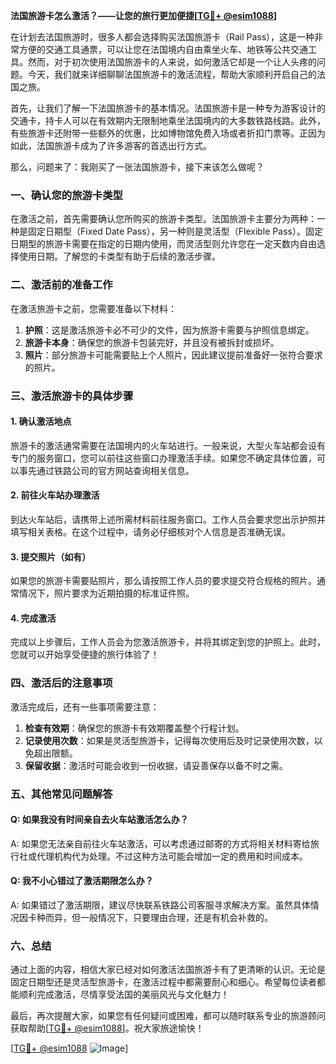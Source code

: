 **法国旅游卡怎么激活？——让您的旅行更加便捷[[TG💪+ @esim1088](https://t.me/s/esim1088)]**

在计划去法国旅游时，很多人都会选择购买法国旅游卡（Rail Pass），这是一种非常方便的交通工具通票，可以让您在法国境内自由乘坐火车、地铁等公共交通工具。然而，对于初次使用法国旅游卡的人来说，如何激活它却是一个让人头疼的问题。今天，我们就来详细聊聊法国旅游卡的激活流程，帮助大家顺利开启自己的法国之旅。

首先，让我们了解一下法国旅游卡的基本情况。法国旅游卡是一种专为游客设计的交通卡，持卡人可以在有效期内无限制地乘坐法国境内的大多数铁路线路。此外，有些旅游卡还附带一些额外的优惠，比如博物馆免费入场或者折扣门票等。正因为如此，法国旅游卡成为了许多游客的首选出行方式。

那么，问题来了：我刚买了一张法国旅游卡，接下来该怎么做呢？

### 一、确认您的旅游卡类型

在激活之前，首先需要确认您所购买的旅游卡类型。法国旅游卡主要分为两种：一种是固定日期型（Fixed Date Pass），另一种则是灵活型（Flexible Pass）。固定日期型的旅游卡需要在指定的日期内使用，而灵活型则允许您在一定天数内自由选择使用日期。了解您的卡类型有助于后续的激活步骤。

### 二、激活前的准备工作

在激活旅游卡之前，您需要准备以下材料：

1. **护照**：这是激活旅游卡必不可少的文件，因为旅游卡需要与护照信息绑定。
2. **旅游卡本身**：确保您的旅游卡包装完好，并且没有被拆封或损坏。
3. **照片**：部分旅游卡可能需要贴上个人照片，因此建议提前准备好一张符合要求的照片。

### 三、激活旅游卡的具体步骤

#### 1. 确认激活地点

旅游卡的激活通常需要在法国境内的火车站进行。一般来说，大型火车站都会设有专门的服务窗口，您可以前往这些窗口办理激活手续。如果您不确定具体位置，可以事先通过铁路公司的官方网站查询相关信息。

#### 2. 前往火车站办理激活

到达火车站后，请携带上述所需材料前往服务窗口。工作人员会要求您出示护照并填写相关表格。在这个过程中，请务必仔细核对个人信息是否准确无误。

#### 3. 提交照片（如有）

如果您的旅游卡需要贴照片，那么请按照工作人员的要求提交符合规格的照片。通常情况下，照片要求为近期拍摄的标准证件照。

#### 4. 完成激活

完成以上步骤后，工作人员会为您激活旅游卡，并将其绑定到您的护照上。此时，您就可以开始享受便捷的旅行体验了！

### 四、激活后的注意事项

激活完成后，还有一些事项需要注意：

1. **检查有效期**：确保您的旅游卡有效期覆盖整个行程计划。
2. **记录使用次数**：如果是灵活型旅游卡，记得每次使用后及时记录使用次数，以免超出限额。
3. **保留收据**：激活时可能会收到一份收据，请妥善保存以备不时之需。

### 五、其他常见问题解答

#### Q: 如果我没有时间亲自去火车站激活怎么办？
A: 如果您无法亲自前往火车站激活，可以考虑通过邮寄的方式将相关材料寄给旅行社或代理机构代为处理。不过这种方法可能会增加一定的费用和时间成本。

#### Q: 我不小心错过了激活期限怎么办？
A: 如果错过了激活期限，建议尽快联系铁路公司客服寻求解决方案。虽然具体情况因卡种而异，但一般情况下，只要理由合理，还是有机会补救的。

### 六、总结

通过上面的内容，相信大家已经对如何激活法国旅游卡有了更清晰的认识。无论是固定日期型还是灵活型旅游卡，在激活过程中都需要耐心和细心。希望每位读者都能顺利完成激活，尽情享受法国的美丽风光与文化魅力！

最后，再次提醒大家，如果您有任何疑问或困难，都可以随时联系专业的旅游顾问获取帮助[[TG💪+ @esim1088](https://t.me/s/esim1088)]。祝大家旅途愉快！

[[TG💪+ @esim1088](https://t.me/s/esim1088) ![Image](https://i.postimg.cc/4NQfJmqS/Snipaste-2025-05-13-00-14-12.png)]
